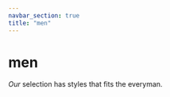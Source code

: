 ```yaml
---
navbar_section: true
title: "men"
---
```


# men

*Our* selection has styles that fits the everyman.